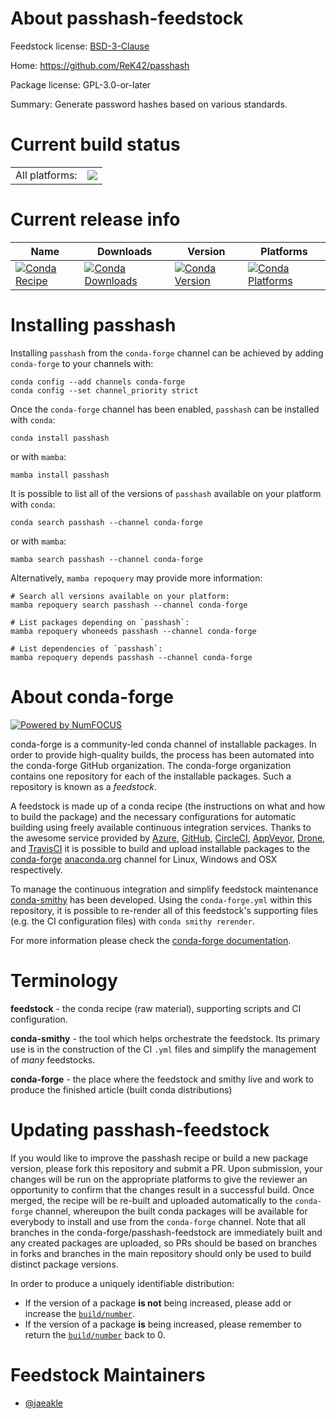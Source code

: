 About passhash-feedstock
========================

Feedstock license: [BSD-3-Clause](https://github.com/conda-forge/passhash-feedstock/blob/main/LICENSE.txt)

Home: https://github.com/ReK42/passhash

Package license: GPL-3.0-or-later

Summary: Generate password hashes based on various standards.

Current build status
====================


<table><tr><td>All platforms:</td>
    <td>
      <a href="https://dev.azure.com/conda-forge/feedstock-builds/_build/latest?definitionId=21456&branchName=main">
        <img src="https://dev.azure.com/conda-forge/feedstock-builds/_apis/build/status/passhash-feedstock?branchName=main">
      </a>
    </td>
  </tr>
</table>

Current release info
====================

| Name | Downloads | Version | Platforms |
| --- | --- | --- | --- |
| [![Conda Recipe](https://img.shields.io/badge/recipe-passhash-green.svg)](https://anaconda.org/conda-forge/passhash) | [![Conda Downloads](https://img.shields.io/conda/dn/conda-forge/passhash.svg)](https://anaconda.org/conda-forge/passhash) | [![Conda Version](https://img.shields.io/conda/vn/conda-forge/passhash.svg)](https://anaconda.org/conda-forge/passhash) | [![Conda Platforms](https://img.shields.io/conda/pn/conda-forge/passhash.svg)](https://anaconda.org/conda-forge/passhash) |

Installing passhash
===================

Installing `passhash` from the `conda-forge` channel can be achieved by adding `conda-forge` to your channels with:

```
conda config --add channels conda-forge
conda config --set channel_priority strict
```

Once the `conda-forge` channel has been enabled, `passhash` can be installed with `conda`:

```
conda install passhash
```

or with `mamba`:

```
mamba install passhash
```

It is possible to list all of the versions of `passhash` available on your platform with `conda`:

```
conda search passhash --channel conda-forge
```

or with `mamba`:

```
mamba search passhash --channel conda-forge
```

Alternatively, `mamba repoquery` may provide more information:

```
# Search all versions available on your platform:
mamba repoquery search passhash --channel conda-forge

# List packages depending on `passhash`:
mamba repoquery whoneeds passhash --channel conda-forge

# List dependencies of `passhash`:
mamba repoquery depends passhash --channel conda-forge
```


About conda-forge
=================

[![Powered by
NumFOCUS](https://img.shields.io/badge/powered%20by-NumFOCUS-orange.svg?style=flat&colorA=E1523D&colorB=007D8A)](https://numfocus.org)

conda-forge is a community-led conda channel of installable packages.
In order to provide high-quality builds, the process has been automated into the
conda-forge GitHub organization. The conda-forge organization contains one repository
for each of the installable packages. Such a repository is known as a *feedstock*.

A feedstock is made up of a conda recipe (the instructions on what and how to build
the package) and the necessary configurations for automatic building using freely
available continuous integration services. Thanks to the awesome service provided by
[Azure](https://azure.microsoft.com/en-us/services/devops/), [GitHub](https://github.com/),
[CircleCI](https://circleci.com/), [AppVeyor](https://www.appveyor.com/),
[Drone](https://cloud.drone.io/welcome), and [TravisCI](https://travis-ci.com/)
it is possible to build and upload installable packages to the
[conda-forge](https://anaconda.org/conda-forge) [anaconda.org](https://anaconda.org/)
channel for Linux, Windows and OSX respectively.

To manage the continuous integration and simplify feedstock maintenance
[conda-smithy](https://github.com/conda-forge/conda-smithy) has been developed.
Using the ``conda-forge.yml`` within this repository, it is possible to re-render all of
this feedstock's supporting files (e.g. the CI configuration files) with ``conda smithy rerender``.

For more information please check the [conda-forge documentation](https://conda-forge.org/docs/).

Terminology
===========

**feedstock** - the conda recipe (raw material), supporting scripts and CI configuration.

**conda-smithy** - the tool which helps orchestrate the feedstock.
                   Its primary use is in the construction of the CI ``.yml`` files
                   and simplify the management of *many* feedstocks.

**conda-forge** - the place where the feedstock and smithy live and work to
                  produce the finished article (built conda distributions)


Updating passhash-feedstock
===========================

If you would like to improve the passhash recipe or build a new
package version, please fork this repository and submit a PR. Upon submission,
your changes will be run on the appropriate platforms to give the reviewer an
opportunity to confirm that the changes result in a successful build. Once
merged, the recipe will be re-built and uploaded automatically to the
`conda-forge` channel, whereupon the built conda packages will be available for
everybody to install and use from the `conda-forge` channel.
Note that all branches in the conda-forge/passhash-feedstock are
immediately built and any created packages are uploaded, so PRs should be based
on branches in forks and branches in the main repository should only be used to
build distinct package versions.

In order to produce a uniquely identifiable distribution:
 * If the version of a package **is not** being increased, please add or increase
   the [``build/number``](https://docs.conda.io/projects/conda-build/en/latest/resources/define-metadata.html#build-number-and-string).
 * If the version of a package **is** being increased, please remember to return
   the [``build/number``](https://docs.conda.io/projects/conda-build/en/latest/resources/define-metadata.html#build-number-and-string)
   back to 0.

Feedstock Maintainers
=====================

* [@jaeakle](https://github.com/jaeakle/)

